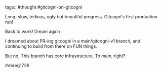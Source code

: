 tags:: #thought #gitcogni-on-gitcogni

Long, slow, tedious, ugly but beautiful progress. Gitcogni's first production run!

Back to work! Dream again

I dreamed about PR-ing gitcogni in a main/gitcogni-v1 branch, and continuing to build from there on FUN things.

But no. This branch has core infrastructure. To main, right?

#dereg1729
